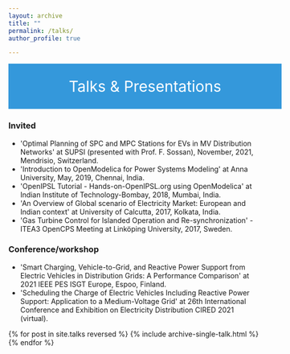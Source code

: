 ```yaml
---
layout: archive
title: ""
permalink: /talks/
author_profile: true

---
```

<div style="display: flex; justify-content: center; align-items: center; background-color: #3498db; color: #fff; padding: 20px; width: 100%; height: 50px; font-size: 30px;">
  <p style="margin: 0; color: #fff;">Talks & Presentations</p>
</div>

<style>
a {
    color: #0077b6 !important;
    text-decoration: none; 
}
</style>

<style>
  @media only screen and (max-width: 600px) {
    p {
      font-size: 20px;
    }
  }
</style>

### Invited
* 'Optimal Planning of SPC and MPC Stations for EVs in MV Distribution Networks' at SUPSI (presented with Prof. F. Sossan), November, 2021, Mendrisio, Switzerland.
* 'Introduction to OpenModelica for Power Systems Modeling' at Anna University, May, 2019, Chennai, India.
* 'OpenIPSL Tutorial - Hands-on-OpenIPSL.org using OpenModelica' at Indian Institute of Technology-Bombay, 2018, Mumbai, India.
* 'An Overview of Global scenario of Electricity Market: European and Indian context' at University of Calcutta, 2017, Kolkata, India.
* 'Gas Turbine Control for Islanded Operation and Re-synchronization' -ITEA3 OpenCPS Meeting at Linköping University, 2017, Sweden.


### Conference/workshop
* 'Smart Charging, Vehicle-to-Grid, and Reactive Power Support from Electric Vehicles in Distribution Grids: A Performance Comparison' at 2021 IEEE PES ISGT Europe, Espoo, Finland.
* 'Scheduling the Charge of Electric Vehicles Including Reactive Power Support: Application to a Medium-Voltage Grid' at 26th International Conference and Exhibition on Electricity Distribution CIRED 2021 (virtual).

{% for post in site.talks reversed %}
  {% include archive-single-talk.html %}
{% endfor %}
